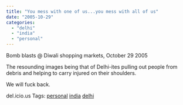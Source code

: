 ```yaml
---
title: "You mess with one of us...you mess with all of us"
date: "2005-10-29"
categories: 
  - "delhi"
  - "india"
  - "personal"
---
```


Bomb blasts @ Diwali shopping markets, October 29 2005

The resounding images being that of Delhi-ites pulling out people from debris and helping to carry injured on their shoulders.

We will fuck back.

del.icio.us Tags: [personal](http://del.icio.us/sss8ue/personal) [india](http://del.icio.us/sss8ue/india) [delhi](http://del.icio.us/sss8ue/delhi)
